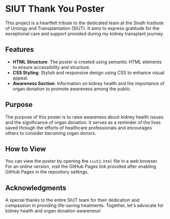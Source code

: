 # SIUT Thank You Poster

This project is a heartfelt tribute to the dedicated team at the Sindh Institute of Urology and Transplantation (SIUT). It aims to express gratitude for the exceptional care and support provided during my kidney transplant journey.

## Features
- **HTML Structure**: The poster is created using semantic HTML elements to ensure accessibility and structure.
- **CSS Styling**: Stylish and responsive design using CSS to enhance visual appeal.
- **Awareness Section**: Information on kidney health and the importance of organ donation to promote awareness among the public.

## Purpose
The purpose of this poster is to raise awareness about kidney health issues and the significance of organ donation. It serves as a reminder of the lives saved through the efforts of healthcare professionals and encourages others to consider becoming organ donors.

## How to View
You can view the poster by opening the `siut2.html` file in a web browser. For an online version, visit the GitHub Pages link provided after enabling GitHub Pages in the repository settings.

## Acknowledgments
A special thanks to the entire SIUT team for their dedication and compassion in providing life-saving treatments. Together, let's advocate for kidney health and organ donation awareness!
